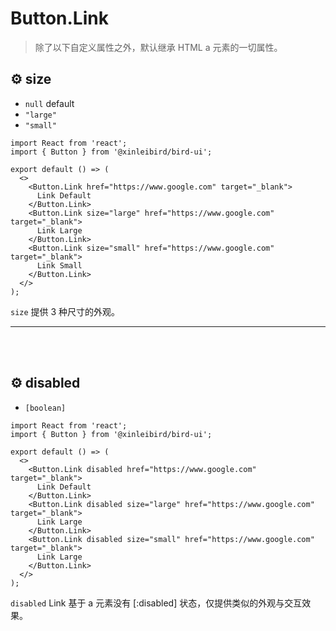 # Button.Link

> 除了以下自定义属性之外，默认继承 HTML a 元素的一切属性。

## ⚙ size

- `null` default
- `"large"`
- `"small"`

```tsx
import React from 'react';
import { Button } from '@xinleibird/bird-ui';

export default () => (
  <>
    <Button.Link href="https://www.google.com" target="_blank">
      Link Default
    </Button.Link>
    <Button.Link size="large" href="https://www.google.com" target="_blank">
      Link Large
    </Button.Link>
    <Button.Link size="small" href="https://www.google.com" target="_blank">
      Link Small
    </Button.Link>
  </>
);
```

`size` 提供 3 种尺寸的外观。

<hr />
<br />
<br />

## ⚙ disabled

- `[boolean]`

```tsx
import React from 'react';
import { Button } from '@xinleibird/bird-ui';

export default () => (
  <>
    <Button.Link disabled href="https://www.google.com" target="_blank">
      Link Default
    </Button.Link>
    <Button.Link disabled size="large" href="https://www.google.com" target="_blank">
      Link Large
    </Button.Link>
    <Button.Link disabled size="small" href="https://www.google.com" target="_blank">
      Link Large
    </Button.Link>
  </>
);
```

`disabled` Link 基于 a 元素没有 [:disabled] 状态，仅提供类似的外观与交互效果。

